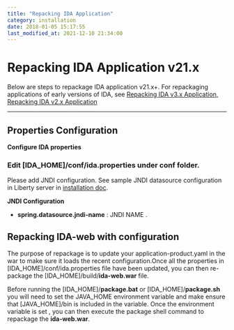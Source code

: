 ```yaml
---
title: "Repacking IDA Application"
category: installation
date: 2018-01-05 15:17:55
last_modified_at: 2021-12-10 21:34:00
---
```


# Repacking IDA Application v21.x
Below are steps to repackage IDA application v21.x+. For repackaging applications of early versions of IDA, see [Repacking IDA v3.x Application, Repacking IDA v2.x Application](https://sdc-china.github.io/IDA-doc/references/references-ida-repacking-early-version.html)

***


## Properties Configuration

**Configure IDA properties** 

### Edit [IDA_HOME]/conf/**ida.properties** under **conf** folder. 

Please add JNDI configuration. See sample JNDI datasource configuration in Liberty server in [installation doc](https://sdc-china.github.io/IDA-doc/installation/installation-ida-installing.html#installing-on-liberty).

**JNDI Configuration**

*  **spring.datasource.jndi-name** : JNDI NAME
.

## Repacking IDA-web with configuration

The purpose of repackage  is to update your application-product.yaml in the war to make sure it loads the recent configuration.Once all the properties in [IDA_HOME]/conf/ida.properties file have been updated, you can then re-package the [IDA_HOME]/build/**ida-web.war** file.  

Before running the [IDA_HOME]/**package.bat** or [IDA_HOME]/**package.sh** you will need to set the JAVA_HOME environment variable and make ensure that [JAVA_HOME]/bin is included in the variable.  Once the environment variable is set , you can then execute the package shell command to repackage the **ida-web.war**.
